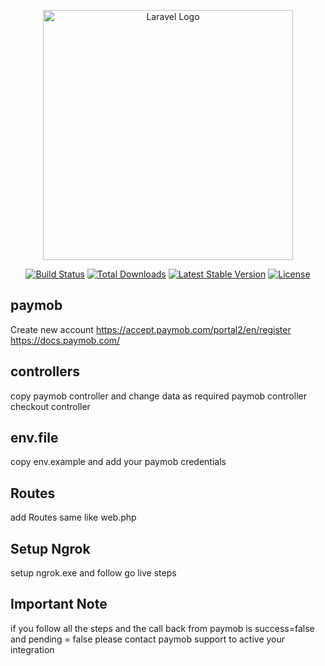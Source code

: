 <p align="center"><a href="https://laravel.com" target="_blank"><img src="https://raw.githubusercontent.com/laravel/art/master/logo-lockup/5%20SVG/2%20CMYK/1%20Full%20Color/laravel-logolockup-cmyk-red.svg" width="400" alt="Laravel Logo"></a></p>

<p align="center">
<a href="https://github.com/laravel/framework/actions"><img src="https://github.com/laravel/framework/workflows/tests/badge.svg" alt="Build Status"></a>
<a href="https://packagist.org/packages/laravel/framework"><img src="https://img.shields.io/packagist/dt/laravel/framework" alt="Total Downloads"></a>
<a href="https://packagist.org/packages/laravel/framework"><img src="https://img.shields.io/packagist/v/laravel/framework" alt="Latest Stable Version"></a>
<a href="https://packagist.org/packages/laravel/framework"><img src="https://img.shields.io/packagist/l/laravel/framework" alt="License"></a>
</p>

## paymob

Create new account
https://accept.paymob.com/portal2/en/register
https://docs.paymob.com/


## controllers 
copy paymob controller and change data as required
paymob controller
checkout controller


## env.file

copy env.example and add your paymob credentials
## Routes

add Routes same like web.php


## Setup Ngrok

setup ngrok.exe and follow go live steps


## Important Note

if you follow all the steps and the call back from paymob is success=false and pending = false please contact paymob support to active your integration




